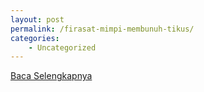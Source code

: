 ```yaml
---
layout: post
permalink: /firasat-mimpi-membunuh-tikus/
categories:
    - Uncategorized
---
```


[Baca Selengkapnya](/01)